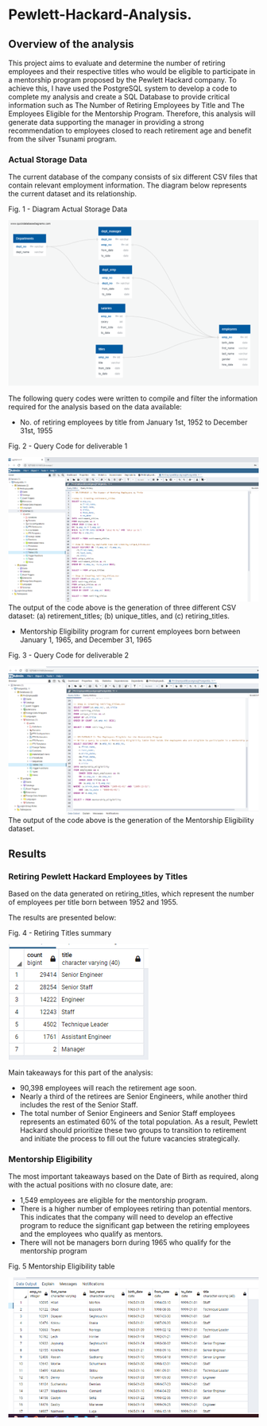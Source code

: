 # Pewlett-Hackard-Analysis.

## Overview of the analysis

This project aims to evaluate and determine the number of retiring employees and their respective titles who would be eligible to participate in a mentorship program proposed by the Pewlett Hackard company.
To achieve this, I have used the PostgreSQL system to develop a code to complete my analysis and create a SQL Database to provide critical information such as The Number of Retiring Employees by Title and The Employees Eligible for the Mentorship Program. Therefore, this analysis will generate data supporting the manager in providing a strong recommendation to  employees closed to reach retirement age and benefit from the silver Tsunami program.
### Actual Storage Data
The current database of the company consists of six different CSV files that contain relevant employment information. The diagram below represents the current dataset and its relationship.

Fig. 1 - Diagram Actual Storage Data 

![](https://github.com/Marietas/Pewlett-Hackard-Analysis./blob/main/EmployeeDB.png)

The following query codes were written to compile and filter the information required for the analysis based on the data available:

- No. of retiring employees by title from January 1st, 1952 to December 31st, 1955

Fig. 2 - Query Code for deliverable 1

![](https://github.com/Marietas/Pewlett-Hackard-Analysis./blob/main/code%20deli-1.PNG)
The output of the code above is the generation of  three different CSV dataset: (a) retirement_titles; (b) unique_titles, and (c) retiring_titles.

- Mentorship Eligibility program for current employees born between January 1, 1965, and December 31, 1965

Fig. 3 - Query Code for deliverable 2

![](https://github.com/Marietas/Pewlett-Hackard-Analysis./blob/main/code%20deli-2.PNG)
The output of the code above is the generation of the Mentorship Eligibility dataset.

## Results

### Retiring Pewlett Hackard Employees by Titles

Based on the data generated on retiring_titles, which represent the number of employees per title born between 1952 and 1955. 

The results are presented below:

Fig. 4 - Retiring Titles summary

![](https://github.com/Marietas/Pewlett-Hackard-Analysis./blob/main/retiring_titles.PNG)

Main takeaways for this part of the analysis:
- 90,398 employees will reach the retirement age soon. 
- Nearly a third of the retirees are Senior Engineers, while another third includes the rest of the Senior Staff. 
- The total number of Senior Engineers and Senior Staff employees represents an estimated 60% of the total population.  As a result, Pewlett Hackard should prioritize these two groups to transition to retirement and initiate the process to fill out the future vacancies strategically.

### Mentorship Eligibility

The most important takeaways based on the Date of Birth as required, along with the actual positions with no closure date, are:
- 1,549 employees are eligible for the mentorship program.
- There is a higher number of employees retiring than potential mentors. This indicates that the company will need to develop an effective program to reduce the significant gap between the retiring employees and the employees who qualify as mentors. 
- There will not be managers born during 1965 who qualify for the mentorship program

Fig. 5 Mentorship Eligibility table

![](https://github.com/Marietas/Pewlett-Hackard-Analysis./blob/main/mentorship_eligibility.PNG)


